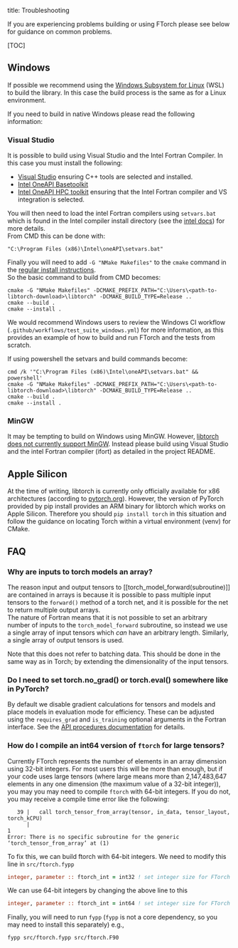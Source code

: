 title: Troubleshooting

If you are experiencing problems building or using FTorch please see below for guidance on common problems.

[TOC]

## Windows

If possible we recommend using the [Windows Subsystem for Linux](https://learn.microsoft.com/en-us/windows/wsl/) (WSL) to build the library.
In this case the build process is the same as for a Linux environment.

If you need to build in native Windows please read the following information:

### Visual Studio

It is possible to build using Visual Studio and the Intel Fortran Compiler. In this case you must install the following:

* [Visual Studio](https://visualstudio.microsoft.com/) ensuring C++ tools are selected and installed.
* [Intel OneAPI Basetoolkit](https://www.intel.com/content/www/us/en/developer/tools/oneapi/base-toolkit-download.html)
* [Intel OneAPI HPC toolkit](https://www.intel.com/content/www/us/en/developer/tools/oneapi/hpc-toolkit.html) ensuring that the Intel Fortran compiler and VS integration is selected.

You will then need to load the intel Fortran compilers using `setvars.bat`
which is found in the Intel compiler install directory (see the 
[intel docs](https://www.intel.com/content/www/us/en/docs/oneapi/programming-guide/2023-2/use-the-setvars-script-with-windows.html))
for more details.<br>
From CMD this can be done with:
```
"C:\Program Files (x86)\Intel\oneAPI\setvars.bat"
```

Finally you will need to add `-G "NMake Makefiles"` to the `cmake` command in the
[regular install instructions](doc/page/cmake.html).<br>
So the basic command to build from CMD becomes:
```
cmake -G "NMake Makefiles" -DCMAKE_PREFIX_PATH="C:\Users\<path-to-libtorch-download>\libtorch" -DCMAKE_BUILD_TYPE=Release ..
cmake --build .
cmake --install .
```

We would recommend Windows users to review the Windows CI workflow (`.github/workflows/test_suite_windows.yml`) for more
information, as this provides an example of how to build and run FTorch and the tests from scratch.

If using powershell the setvars and build commands become:
```
cmd /k '"C:\Program Files (x86)\Intel\oneAPI\setvars.bat" && powershell'
cmake -G "NMake Makefiles" -DCMAKE_PREFIX_PATH="C:\Users\<path-to-libtorch-download>\libtorch" -DCMAKE_BUILD_TYPE=Release ..
cmake --build .
cmake --install .
```

### MinGW

It may be tempting to build on Windows using MinGW.
However, [libtorch does not currently support MinGW](https://github.com/pytorch/pytorch/issues/15099).
Instead please build using Visual Studio and the intel Fortran compiler (ifort) as
detailed in the project README.

## Apple Silicon

At the time of writing, libtorch is currently only officially available for x86
architectures (according to [pytorch.org](https://pytorch.org/)).
However, the version of PyTorch provided by pip install provides an ARM binary
for libtorch which works on Apple Silicon.
Therefore you should `pip install torch` in this situation and follow the guidance
on locating Torch within a virtual environment (venv) for CMake.

## FAQ

### Why are inputs to torch models an array?

The reason input and output tensors to [[torch_model_forward(subroutine)]] are
contained in arrays is because it is possible to pass multiple input tensors to
the `forward()` method of a torch net, and it is possible for the net to return
multiple output arrays.<br>
The nature of Fortran means that it is not possible to set an arbitrary number
of inputs to the `torch_model_forward` subroutine, so instead we use a single
array of input tensors which _can_ have an arbitrary length. Similarly, a single
array of output tensors is used.

Note that this does not refer to batching data.
This should be done in the same way as in Torch; by extending the dimensionality of
the input tensors.

### Do I need to set torch.no_grad() or torch.eval() somewhere like in PyTorch?

By default we disable gradient calculations for tensors and models and place models in
evaluation mode for efficiency.
These can be adjusted using the `requires_grad` and `is_training` optional arguments
in the Fortran interface. See the [API procedures documentation](lists/procedures.html)
for details.

### How do I compile an int64 version of `ftorch` for large tensors?

Currently FTorch represents the number of elements in an array dimension using
32-bit integers. For most users this will be more than enough, but if your code
uses large tensors (where large means more than 2,147,483,647 elements
in any one dimension (the maximum value of a 32-bit integer)), you may you may
need to compile `ftorch` with 64-bit integers. If you do not, you may receive a
compile time error like the following:
```
   39 |   call torch_tensor_from_array(tensor, in_data, tensor_layout, torch_kCPU)
      |                                                                          1
Error: There is no specific subroutine for the generic ‘torch_tensor_from_array’ at (1)
```

To fix this, we can build ftorch with 64-bit integers. We need to modify this
line in `src/ftorch.fypp`
```fortran
integer, parameter :: ftorch_int = int32 ! set integer size for FTorch library
```

We can use 64-bit integers by changing the above line to this
```fortran
integer, parameter :: ftorch_int = int64 ! set integer size for FTorch library
```

Finally, you will need to run `fypp` (`fypp` is not a core dependency, so you
may need to install this separately) e.g.,
```bash
fypp src/ftorch.fypp src/ftorch.F90
```

